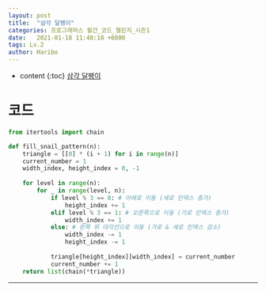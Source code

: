 ```yaml
---
layout: post
title:  "삼각 달팽이"
categories: 프로그래머스 월간_코드_챌린지_시즌1
date:   2021-01-18 11:40:18 +0800
tags: Lv.2
author: Haribo
---
```


* content
{:toc}
[삼각 달팽이](https://school.programmers.co.kr/learn/courses/30/lessons/68645)

# 코드

```python
from itertools import chain

def fill_snail_pattern(n):
    triangle = [[0] * (i + 1) for i in range(n)]
    current_number = 1
    width_index, height_index = 0, -1
    
    for level in range(n):
        for _ in range(level, n):
            if level % 3 == 0: # 아래로 이동 (세로 인덱스 증가)
                height_index += 1
            elif level % 3 == 1: # 오른쪽으로 이동 (가로 인덱스 증가)
                width_index += 1
            else: # 왼쪽 위 대각선으로 이동 (가로 & 세로 인덱스 감소)
                width_index -= 1
                height_index -= 1
            
            triangle[height_index][width_index] = current_number
            current_number += 1
    return list(chain(*triangle))
```

---




